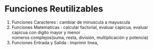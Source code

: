 # Funciones Reutilizables
1. Funciones Caracteres       : cambiar de minuscula a mayuscula <br/>
2. Funciones Matematicas      : calcular factorial, evaluar capicua, evaluar capicua con digito mayor y menor <br/>
                                números complejos(suma, resta, división, multiplicación y potencia) <br/>
3. Funciones Entrada y Salida : imprimir linea, <br/>

